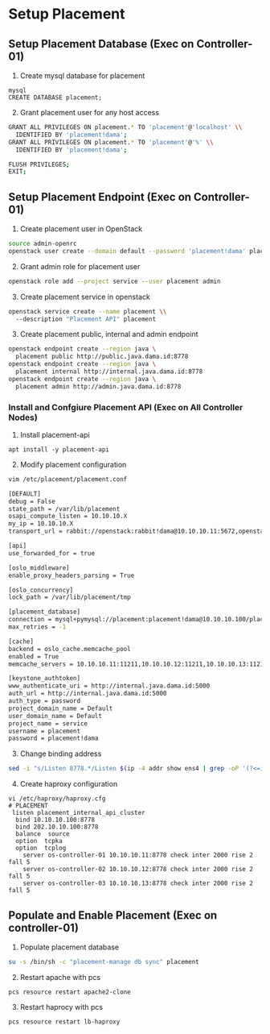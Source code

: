 # Setup Placement

## Setup Placement Database (Exec on Controller-01)

1. Create mysql database for placement

```
mysql
CREATE DATABASE placement;
```

2. Grant placement user for any host access

```bash
GRANT ALL PRIVILEGES ON placement.* TO 'placement'@'localhost' \\
  IDENTIFIED BY 'placement!dama';
GRANT ALL PRIVILEGES ON placement.* TO 'placement'@'%' \\
  IDENTIFIED BY 'placement!dama';

FLUSH PRIVILEGES;
EXIT;
```

## Setup Placement Endpoint (Exec on Controller-01)

1. Create placement user in OpenStack

```bash
source admin-openrc
openstack user create --domain default --password 'placement!dama' placement
```

2. Grant admin role for placement user

```bash
openstack role add --project service --user placement admin
```

3. Create placement service in openstack

```bash
openstack service create --name placement \\
  --description "Placement API" placement
```

3. Create placement public, internal and admin endpoint

```bash
openstack endpoint create --region java \
  placement public http://public.java.dama.id:8778
openstack endpoint create --region java \
  placement internal http://internal.java.dama.id:8778
openstack endpoint create --region java \
  placement admin http://admin.java.dama.id:8778
```

### Install and Confgiure Placement API (Exec on All Controller Nodes)

1. Install placement-api

```
apt install -y placement-api
```

2. Modify placement configuration

```bash
vim /etc/placement/placement.conf

[DEFAULT]
debug = False
state_path = /var/lib/placement
osapi_compute_listen = 10.10.10.X
my_ip = 10.10.10.X
transport_url = rabbit://openstack:rabbit!dama@10.10.10.11:5672,openstack:rabbit!dama@10.10.10.12:5672,openstack:rabbit!dama@10.10.10.13:5672//

[api]
use_forwarded_for = true

[oslo_middleware]
enable_proxy_headers_parsing = True

[oslo_concurrency]
lock_path = /var/lib/placement/tmp

[placement_database]
connection = mysql+pymysql://placement:placement!dama@10.10.10.100/placement
max_retries = -1

[cache]
backend = oslo_cache.memcache_pool
enabled = True
memcache_servers = 10.10.10.11:11211,10.10.10.12:11211,10.10.10.13:11211

[keystone_authtoken]
www_authenticate_uri = http://internal.java.dama.id:5000
auth_url = http://internal.java.dama.id:5000
auth_type = password
project_domain_name = Default
user_domain_name = Default
project_name = service
username = placement
password = placement!dama
```

3. Change binding address

```bash
sed -i "s/Listen 8778.*/Listen $(ip -4 addr show ens4 | grep -oP '(?<=inet\\s)\\d+(\\.\\d+){3}' | head -1):8778/" /etc/apache2/sites-available/placement-api.conf
```

4. Create haproxy configuration

```
vi /etc/haproxy/haproxy.cfg
# PLACEMENT
 listen placement_internal_api_cluster
  bind 10.10.10.100:8778
  bind 202.10.10.100:8778
  balance  source
  option  tcpka
  option  tcplog
    server os-controller-01 10.10.10.11:8778 check inter 2000 rise 2 fall 5
    server os-controller-02 10.10.10.12:8778 check inter 2000 rise 2 fall 5
    server os-controller-03 10.10.10.13:8778 check inter 2000 rise 2 fall 5
```



## Populate and Enable Placement (Exec on controller-01)

1. Populate placement database

```bash
su -s /bin/sh -c "placement-manage db sync" placement
```

2. Restart apache with pcs

```
pcs resource restart apache2-clone
```

3. Restart haprocy with pcs

```
pcs resource restart lb-haproxy
```

